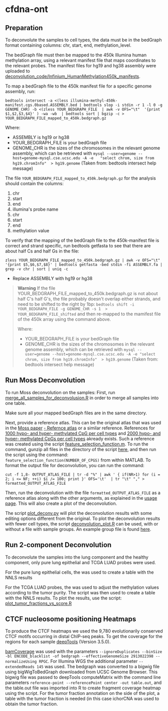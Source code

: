 # cfdna-ont

## Preparation 

To deconvolute the samples to cell types, the data must be in the bedGraph format containing columns: chr, start, end, methylation_level.

The bedGraph file must then be mapped to the 450k Illumina human methylation array, using a relevant manifest file that maps coordinates to the relevant probes. The manifest files for hg19 and hg38 assembly were uploaded to [deconvolution_code/Infinium_HumanMethylation450k_manifests](https://github.com/methylgrammarlab/cfdna-ont/tree/main/deconvolution_code/Infinium_HumanMethylation450k_manifests).

To map a bedGraph file to the 450k manifest file for a specific genome assembly, run:

`bedtools intersect -a <(less illumina-methyl-450k-manifest.cgs.0based.ASSEMBLY.bed | bedtools slop -i stdin -r 1 -l 0 -g GENOME_CHR) -b <(zless YOUR_BEDGRAPH_FILE  | awk -v OFS="\t"  '{print $1,$2,$3,$4}' ) -wa -wb  | bedtools sort | bgzip -c > YOUR_BEDGRAPH_FILE_mapped_to_450k.bedgraph.gz`

Where:
- ASSEMBLY is hg19 or hg38
- YOUR_BEDGRAPH_FILE is your bedGraph file
- GENOME_CHR is the sizes of the chromosomes in the relevant genome assembly, which can be retrieved with `mysql --user=genome --host=genome-mysql.cse.ucsc.edu -A -e	"select chrom, size from hg19.chromInfo"  > hg19.genome` 
(Taken from: bedtools intersect help message)

The file `YOUR_BEDGRAPH_FILE_mapped_to_450k.bedgraph.gz` for the analysis should contain the columns:
1. chr
2. start
3. end
4. illumina's probe name
5. chr
6. start
7. end
8. methylation value

To verify that the mapping of the bedGraph file to the 450k-manifest file is correct and strand specific, run bedtools getfasta to see that there are about half Cs and half Gs in the file:

`zless YOUR_BEDGRAPH_FILE_mapped_to_450k.bedgraph.gz | awk -v OFS="\t" '{print $5,$6,$7,$8}' | bedtools getfasta -bed stdin -fi ASSEMBLY.fa | grep -v chr | sort | uniq -c`

- Replace ASSEMBLY with hg19 or hg38

> **Warning**
> If the file YOUR_BEDGRAPH_FILE_mapped_to_450k.bedgraph.gz is not about half C's half G's, the file probably doesn't overlap either strands, and need to be shifted to the right by 1bp: `bedtools shift -i YOUR_BEDGRAPH_FILE -g GENOME_CHR -s 1  > YOUR_BEDGRAPH_FILE_shifted`
> and then re-mapped to the mamifest file of the 450k array using the command above.
> 
> Where:
> - YOUR_BEDGRAPH_FILE is your bedGraph file
> - GENOME_CHR is the sizes of the chromosomes in the relevant genome assembly, which can be retrieved with `mysql --user=genome --host=genome-mysql.cse.ucsc.edu -A -e	"select chrom, size from hg19.chromInfo"  > hg19.genome` 
(Taken from: bedtools intersect help message)

 
## Run Moss Deconvolution

To run Moss deconvolution on the samples: First, run [merge_all_samples_for_deconvolusion.R](https://github.com/methylgrammarlab/cfdna-ont/blob/main/deconvolution_code/deconvolution_moss/merge_all_samples_for_deconvolusion.R) in order to merge all samples into one table. 

Make sure all your mapped bedGraph files are in the same directory. 

Next, provide a reference atlas. This can be the original atlas that was used in the [Moss paper](https://www.nature.com/articles/s41467-018-07466-6#Sec13) [- Refernce atlas](https://github.com/nloyfer/meth_atlas/blob/master/reference_atlas.csv) or a similar reference. References for [1000 hypo- and hyper- methylated CpG per cell types](https://github.com/methylgrammarlab/cfdna-ont/blob/main/deconvolution_code/cell_type_probes/CpGs.100bp-block.1000.csv) and [2000 hypo- and hyper- methylated CpGs per cell types](https://github.com/methylgrammarlab/cfdna-ont/blob/main/deconvolution_code/cell_type_probes/CpGs.100bp-block.2000.csv) akready exists. Such a reference was created using the script [feature_selection_function.m](https://github.com/methylgrammarlab/cfdna-ont/blob/main/deconvolution_code/cell_type_probes/creating_reference_atlas/feature_selection_function.m).
To run the command, gunzip all files in the directory of the script [here](https://github.com/methylgrammarlab/cfdna-ont/tree/main/deconvolution_code/cell_type_probes/creating_reference_atlas), and then run the script using the command:
`feature_selection_function(NUMBER_OF_CPGS)` from within MATLAB. 
To format the output file for deconvolution, you can run the command:

`cut -f 1,8- OUTPUT_ATLAS_FILE | tr -d "%" | awk ' { if(NR>1) for (i = 2; i <= NF; ++i) $i /= 100; print }' OFS='\t'  | tr "\t" "," > formatted_OUTPUT_ATLAS_FILE`

Then, run the deconvolution with the file `formatted_OUTPUT_ATLAS_FILE` as a reference atlas along with the other arguments, as explained in the [usage page](https://github.com/nloyfer/meth_atlas#usage). This will also create a plot of the deconvolution.

The script [plot_deconv.py](https://github.com/methylgrammarlab/cfdna-ont/blob/main/deconvolution_code/deconvolution_moss/plot_deconv.py) will plot the deconvolution results with some editing options different from the original. To plot the deconvolution results with fewer cell types, the script [deconvolution_plot.R](https://github.com/methylgrammarlab/cfdna-ont/blob/main/deconvolution_code/deconvolution_moss/deconvolution_plot.R) can be used, with or without a file with sample groups. An example group file is found [here](https://github.com/methylgrammarlab/cfdna-ont/blob/main/deconvolution_code/deconvolution_moss/group_file_for_plot_green_epithilial.csv).


## Run 2-component Deconvolution

To deconvolute the samples into the lung component and the healthy component, only pure lung epithelial and TCGA LUAD probes were used.

For the pure lung epithelial cells, the [](https://github.com/methylgrammarlab/cfdna-ont/blob/main/deconvolution_code/cell_type_probes/plot_score_of_methylation_according_to_nanopore_sampeles_create_table.R) was used to create a table with the NNLS results

For the TCGA LUAD probes, the [](https://github.com/methylgrammarlab/cfdna-ont/blob/main/deconvolution_code/TCGA_probes/correct_methylation_values_by_tumor_purity_create_table.R) was used to adjust the methylation values according to the tumor purity. The [](https://github.com/methylgrammarlab/cfdna-ont/blob/main/deconvolution_code/TCGA_probes/plot_score_of_methylation_according_to_nanopore_sampeles_create_table.R) script was then used to create a table with the NNLS results.
To plot the results, use the script: [plot_tumor_fractions_vs_score.R](https://github.com/methylgrammarlab/cfdna-ont/blob/main/deconvolution_code/script_for_plot_probes/plot_tumor_fractions_vs_score.R)

## CTCF nucleosome positioning Heatmaps

To produce the CTCF heatmaps we used the 9,780 evolutionarily conserved CTCF motifs occurring in distal ChIP-seq peaks. 
To get the coverage for the regions for each sample [deepTools](https://deeptools.readthedocs.io/en/develop/) (Version 3.5.0).

[bamCoverage](https://deeptools.readthedocs.io/en/develop/content/tools/bamCoverage.html) was used with the parameters `--ignoreDuplicates --binSize -bl ENCODE_blacklist -of bedgraph --effectiveGenomeSize 2913022398 --normalizeUsing RPGC`. For Illumina WGS the additional parameter `--extendedReads 145` was used. The bedgraph was converted to a bigwig file using bigWigToBedGraph downloaded from UCSC Genome Browser. This bigwig file was passed to deepTools computeMatrix with the command line parameters `reference-point --referencePoint center -out table.out`, and the table.out file was imported into R to create fragment coverage heatmap using the [](https://github.com/methylgrammarlab/cfdna-ont/blob/main/heatmapOfCTCFrerun.R) script.
For the tumor fraction annotation on the side of the plot, a table with the tumor fraction is needed (in this case ichorCNA was used to obtain the tumor fraction. 

